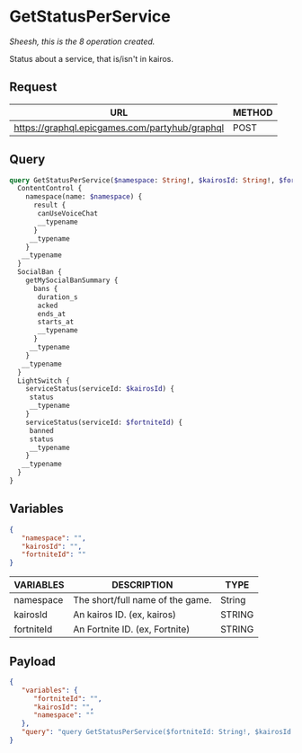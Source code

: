 # GetStatusPerService
*Sheesh, this is the 8 operation created.*

Status about a service, that is/isn't in kairos.

## Request
| URL | METHOD |
| - | - |
| https://graphql.epicgames.com/partyhub/graphql | POST |

## Query
```graphql
query GetStatusPerService($namespace: String!, $kairosId: String!, $fortniteId: String!) {
  ContentControl {
    namespace(name: $namespace) {
      result {
       canUseVoiceChat
       __typename
      }
     __typename
    }
   __typename
  }
  SocialBan {
    getMySocialBanSummary {
      bans {
       duration_s
       acked
       ends_at
       starts_at
       __typename
      }
     __typename
    }
   __typename
  }
  LightSwitch {
    serviceStatus(serviceId: $kairosId) {
     status
     __typename
    }
    serviceStatus(serviceId: $fortniteId) {
     banned
     status
     __typename
    }
   __typename
  }
}
```

## Variables
```json
{
   "namespace": "",
   "kairosId": "",
   "fortniteId": ""
}
```
| VARIABLES | DESCRIPTION | TYPE |
| - | - | - |
| namespace | The short/full name of the game. | String |
| kairosId | An kairos ID. (ex, kairos) | STRING |
| fortniteId | An Fortnite ID. (ex, Fortnite) | STRING |

## Payload
```json
{
   "variables": {
      "fortniteId": "",
      "kairosId": "",
      "namespace": ""
   },
   "query": "query GetStatusPerService($fortniteId: String!, $kairosId: String!, $namespace: String!) { LightSwitch { __typename fortniteStatus: serviceStatus(serviceId: $fortniteId) { __typename status banned } kairosStatus: serviceStatus(serviceId: $kairosId) { __typename status } } SocialBan { __typename summary: getMySocialBanSummary { __typename bans { __typename starts_at ends_at acked duration_s } } } ContentControl { __typename namespace(name: $namespace) { __typename result { __typename canUseVoiceChat } } } }"
}
```